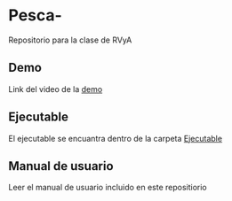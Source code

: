# Pesca-
Repositorio para la clase de RVyA

## Demo
Link del video de la [demo](https://studio.youtube.com/video/kXHIs-dLs9g)

## Ejecutable
El ejecutable se encuantra dentro de la carpeta [Ejecutable](Ejecutable%20(APK))

## Manual de usuario
Leer el manual de usuario incluido en este repositiorio

